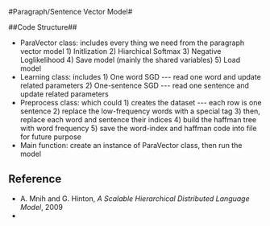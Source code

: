 #Paragraph/Sentence Vector Model#

##Code Structure##

- ParaVector class: includes every thing we need from the paragraph vector model 1) Initlization 2) Hiarchical Softmax 3) Negative Loglikelihood 4) Save model (mainly the shared variables) 5) Load model
- Learning class: includes 1) One word SGD --- read one word and update related parameters 2) One-sentence SGD --- read one sentence and update related parameters
- Preprocess class: which could 1) creates the dataset --- each row is one sentence 2) replace the low-frequency words with a special tag 3) then, replace each word and sentence their indices 4) build the haffman tree with word frequency 5) save the word-index and haffman code into file for future purpose
- Main function: create an instance of ParaVector class, then run the model 

## Reference ##

- A. Mnih and G. Hinton, *A Scalable Hierarchical Distributed Language Model*, 2009
- 